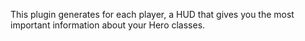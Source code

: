 This plugin generates for each player, a HUD that gives you the most important information about your Hero classes.